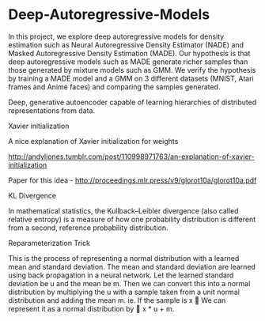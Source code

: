 # Deep-Autoregressive-Models

In this project, we explore deep autoregressive models for density estimation such as Neural Autoregressive Density Estimator (NADE) and Masked Autoregressive Density Estimation (MADE). Our hypothesis is that deep autoregressive models such as MADE generate richer samples than those generated by mixture models such as GMM. We verify the hypothesis by training a MADE model and a GMM on 3 different datasets (MNIST, Atari frames and Anime faces) and comparing the samples generated.

Deep, generative autoencoder capable of learning hierarchies of distributed representations from data.

Xavier initialization

A nice explanation of Xavier initialization for weights

http://andyljones.tumblr.com/post/110998971763/an-explanation-of-xavier-initialization

Paper for this idea - http://proceedings.mlr.press/v9/glorot10a/glorot10a.pdf

KL Divergence

In mathematical statistics, the Kullback–Leibler divergence (also called relative entropy) is a measure of how one probability distribution is different from a second, reference probability distribution.

Reparameterization Trick

This is the process of representing a normal distribution with a learned mean and standard deviation. The mean and standard deviation are learned using back propagation in a neural network. Let the learned standard deviation be u and the mean be m. Then we can convert this into a normal distribution by multiplying the u with a sample taken from a unit normal distribution and adding the mean m. ie. If the sample is x   We can represent it as a normal distribution by  x * u + m.


